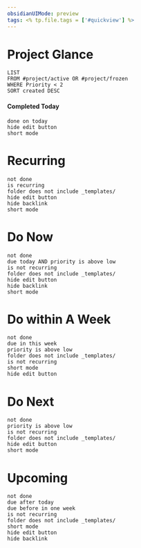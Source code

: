 ```yaml
---
obsidianUIMode: preview
tags: <% tp.file.tags = ['#quickview'] %>
---
```

# Project Glance
```dataview
LIST
FROM #project/active OR #project/frozen
WHERE Priority < 2
SORT created DESC
```
#### Completed Today
```tasks
done on today
hide edit button
short mode
```

# Recurring
```tasks
not done
is recurring
folder does not include _templates/
hide edit button
hide backlink
short mode
```
# Do Now
```tasks
not done
due today AND priority is above low
is not recurring
folder does not include _templates/
hide edit button
hide backlink
short mode
```
# Do within A Week
```tasks
not done
due in this week
priority is above low
folder does not include _templates/
is not recurring
short mode
hide edit button
```
# Do Next
```tasks
not done
priority is above low
is not recurring
folder does not include _templates/
hide edit button
short mode
```
# Upcoming
```tasks
not done
due after today
due before in one week
is not recurring
folder does not include _templates/
short mode
hide edit button
hide backlink
```